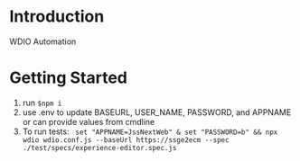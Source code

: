 # Introduction
WDIO Automation

# Getting Started
1.	run `$npm i`
2.	use .env to update BASEURL, USER_NAME, PASSWORD, and APPNAME or can provide values from cmdline
3.  To run tests: ` set "APPNAME=JssNextWeb" & set "PASSWORD=b" && npx wdio wdio.conf.js --baseUrl https://ssge2ecm --spec ./test/specs/experience-editor.spec.js`
